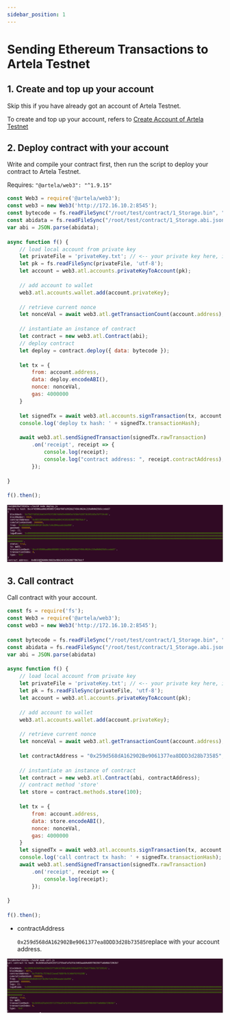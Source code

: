 ```yaml
---
sidebar_position: 1
---
```


# Sending Ethereum Transactions to Artela Testnet

## 1. Create and top up your account

Skip this if you have already got an account of Artela Testnet.

To create and top up your account, refers to [Create Account of Artela Testnet](/)

## 2. Deploy contract with your account

Write and compile your contract first, then run the script to deploy your contract to Artela Testnet.

Requires: `"@artela/web3": "^1.9.15"`

```jsx
const Web3 = require('@artela/web3');
const web3 = new Web3('http://172.16.10.2:8545');
const bytecode = fs.readFileSync("/root/test/contract/1_Storage.bin", "utf-8") // change the bin file to your own
const abidata = fs.readFileSync("/root/test/contract/1_Storage.abi.json", "utf-8") // change the abi json to your own
var abi = JSON.parse(abidata);

async function f() {
    // load local account from private key
    let privateFile = 'privateKey.txt'; // <-- your private key here, if not exist, create your account and send address to admin to charge it first
    let pk = fs.readFileSync(privateFile, 'utf-8');
    let account = web3.atl.accounts.privateKeyToAccount(pk);

    // add account to wallet
    web3.atl.accounts.wallet.add(account.privateKey);

    // retrieve current nonce
    let nonceVal = await web3.atl.getTransactionCount(account.address);

    // instantiate an instance of contract
    let contract = new web3.atl.Contract(abi);
    // deploy contract
    let deploy = contract.deploy({ data: bytecode });

    let tx = {
        from: account.address,
        data: deploy.encodeABI(),
        nonce: nonceVal,
        gas: 4000000
    }

    let signedTx = await web3.atl.accounts.signTransaction(tx, account.privateKey);
    console.log('deploy tx hash: ' + signedTx.transactionHash);

    await web3.atl.sendSignedTransaction(signedTx.rawTransaction)
        .on('receipt', receipt => {
            console.log(receipt);
            console.log("contract address: ", receipt.contractAddress);
        });

}

f().then();
```

![output](./img/1.png)

## 3. Call contract

Call contract with your account.

```jsx
const fs = require('fs');
const Web3 = require('@artela/web3');
const web3 = new Web3('http://172.16.10.2:8545');

const bytecode = fs.readFileSync("/root/test/contract/1_Storage.bin", "utf-8") // change the bin file to your own
const abidata = fs.readFileSync("/root/test/contract/1_Storage.abi.json", "utf-8") // change the abi json to your own
var abi = JSON.parse(abidata)

async function f() {
    // load local account from private key
    let privateFile = 'privateKey.txt'; // <-- your private key here, if not exist, create your account and send address to admin to charge it first
    let pk = fs.readFileSync(privateFile, 'utf-8');
    let account = web3.atl.accounts.privateKeyToAccount(pk);

    // add account to wallet
    web3.atl.accounts.wallet.add(account.privateKey);

    // retrieve current nonce
    let nonceVal = await web3.atl.getTransactionCount(account.address);

    let contractAddress = "0x259d568dA162902Be9061377ea8DDD3d28b73585";

    // instantiate an instance of contract
    let contract = new web3.atl.Contract(abi, contractAddress);
    // contract method 'store'
    let store = contract.methods.store(100);

    let tx = {
        from: account.address,
        data: store.encodeABI(),
        nonce: nonceVal,
        gas: 4000000
    }
    let signedTx = await web3.atl.accounts.signTransaction(tx, account.privateKey);
    console.log('call contract tx hash: ' + signedTx.transactionHash);
    await web3.atl.sendSignedTransaction(signedTx.rawTransaction)
        .on('receipt', receipt => {
            console.log(receipt);
        });

}

f().then();
```

- contractAddress

  `0x259d568dA162902Be9061377ea8DDD3d28b73585`replace with your account address.


![output](./img/2.png)
